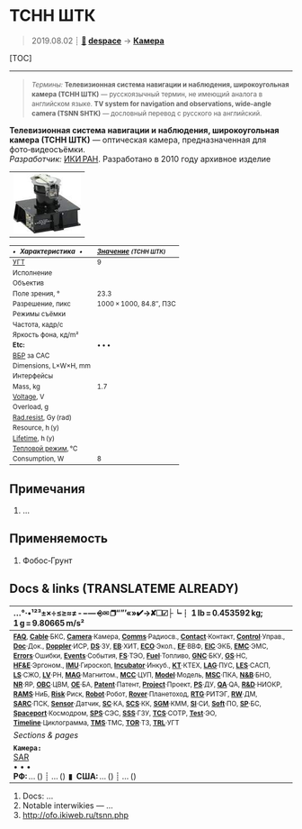 # ТСНН ШТК
> 2019.08.02 ┊ **[🚀](../index/index.md) [despace](index.md)** → **[Камера](camera.md)**

[TOC]

---

> <small>*Термины:* **Телевизионная система навигации и наблюдения, широкоугольная камера (ТСНН ШТК)** — русскоязычный термин, не имеющий аналога в английском языке. **TV system for navigation and observations, wide-angle camera (TSNN SHTK)** — дословный перевод с русского на английский.</small>

**Телевизионная система навигации и наблюдения, широкоугольная камера (ТСНН ШТК)** — оптическая камера, предназначенная для фото‑видеосъёмки.  
*Разработчик:* [ИКИ РАН](zz_iki_ras.md). Разработано в 2010 году архивное изделие

||
|:--|
| [![](f/cam/t/tsnn_shtk_pic1_thumb.jpg)](f/cam/t/tsnn_shtk_pic1.jpg)  |

<small>

|*•    Характеристика    •*|*[Значение](si.md) <small>(ТСНН ШТК)</small>*|
|:--|:--|
|[УГТ](trl.md)| 9  |
|Исполнение|   |
|Объектив|   |
|Поле зрения, °| 23.3  |
|Разрешение, пикс| 1000 × 1000, 84.8″, ПЗС  |
|Режимы съёмки|   |
|Частота, кадр/с|   |
|Яркость фона, кд/m²|   |
|**Etc:**|• • •|
|[ВБР](rams.md) за САС|   |
|Dimensions, L×W×H, mm|   |
|Интерфейсы|   |
|Mass, kg| 1.7  |
|[Voltage](voltage.md), V|   |
|Overload, g|   |
|[Rad.resist](ion_rad.md), Gy (rad)|   |
|Resource, h (y)|   |
|[Lifetime](lifetime.md), h (y)|   |
|[Тепловой режим](tcs.md), °C|   |
|Consumption, W| 8  |

</small>



<p style="page-break-after:always"> </p>

## Примечания
   1. …



## Применяемость
   1. Фобос‑Грунт



<p style="page-break-after:always"> </p>

## Docs & links (TRANSLATEME ALREADY)
|…°·•¹²³±×÷≤≥≈≠ ‑ −— ⎆✉ ❐“”’«»✔→✘☐☑├┕┆ 1 lb = 0.453592 kg; 1 g = 9.80665 m/s²|
|:--|
|<small>**[FAQ](faq.md)**, **[Cable](cable.md)**·БКС, **[Camera](camera.md)**·Камера, **[Comms](comms.md)**·Радиосв., **[Contact](contact.md)**·Контакт, **[Control](control.md)**·Управ., **[Doc](doc.md)**·Док., **[Doppler](doppler.md)**·ИСР, **[DS](ds.md)**·ЗУ, **[EB](eb.md)**·ХИТ, **[ECO](ecology.md)**·Экол., **[EF](ef.md)**·ВВФ, **[ElC](elc.md)**·ЭКБ, **[EMC](emc.md)**·ЭМС, **[Errors](error.md)**·Ошибки, **[Events](event.md)**·События, **[FS](fs.md)**·ТЭО, **[Fuel](fuel.md)**·Топливо, **[GNC](gnc.md)**·БКУ, **[GS](scs.md)**·НС, **[HF&E](hfe.md)**·Эргоном., **[IMU](imu.md)**·Гироскоп, **[Incubator](incubator.md)**·Инкуб., **[KT](kt.md)**·КТЕХ, **[LAG](lag.md)**·ПУC, **[LES](les.md)**·САСП, **[LS](ls.md)**·СЖО, **[LV](lv.md)**·РН, **[MAG](mag.md)**·Магнитом., **[MCC](mcc.md)**·ЦУП, **[Model](model.md)**·Модель, **[MSC](sc.md)**·ПКА, **[N&B](nnb.md)**·БНО, **[NR](nr.md)**·ЯР, **[OBC](obc.md)**·ЦВМ, **[OE](oe.md)**·БА, **[Patent](патент.md)**·Патент, **[Project](project.md)**·Проект, **[PS](ps.md)**·ДУ, **[QA](quality.md)**·QA, **[R&D](rnd.md)**·НИОКР, **[RAMS](rams.md)**·НиБ, **[Risk](risk.md)**·Риск, **[Robot](robotics.md)**·Робот, **[Rover](rover.md)**·Планетоход, **[RTG](rtg.md)**·РИТЭГ, **[RW](rw.md)**·ДМ, **[SARC](sarc.md)**·ПСК, **[Sensor](sensor.md)**·Датчик, **[SC](sc.md)**·КА, **[SCS](scs.md)**·КК, **[SGM](sgm.md)**·КММ, **[SI](si.md)**·СИ, **[Soft](soft.md)**·ПО, **[SP](sp.md)**·БС, **[Spaceport](spaceport.md)**·Космодром, **[SPS](sps.md)**·СЭС, **[SSS](sss.md)**·ГЗУ, **[TCS](tcs.md)**·СОТР, **[Test](test.md)**·ЭО, **[Timeline](timeline.md)**·Циклограмма, **[TMS](tms.md)**·ТМС, **[TOR](tor.md)**·ТЗ, **[TRL](trl.md)**·УГТ</small>|
|*Sections & pages*|
|**`Камера:`**<br> [SAR](synthetic_aperture_radar.md) <br>• • •<br> **РФ:** … () ┊ … ()  ▮  **США:** … () ┊ … () |

   1. Docs: …
   1. Notable interwikies — …
   1. <http://ofo.ikiweb.ru/tsnn.php>
